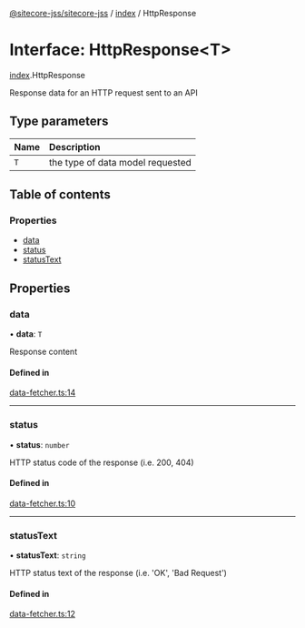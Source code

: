 [@sitecore-jss/sitecore-jss](../README.md) / [index](../modules/index.md) / HttpResponse

# Interface: HttpResponse<T\>

[index](../modules/index.md).HttpResponse

Response data for an HTTP request sent to an API

## Type parameters

| Name | Description |
| :------ | :------ |
| `T` | the type of data model requested |

## Table of contents

### Properties

- [data](index.HttpResponse.md#data)
- [status](index.HttpResponse.md#status)
- [statusText](index.HttpResponse.md#statustext)

## Properties

### data

• **data**: `T`

Response content

#### Defined in

[data-fetcher.ts:14](https://github.com/Sitecore/jss/blob/08de6c61/packages/sitecore-jss/src/data-fetcher.ts#L14)

___

### status

• **status**: `number`

HTTP status code of the response (i.e. 200, 404)

#### Defined in

[data-fetcher.ts:10](https://github.com/Sitecore/jss/blob/08de6c61/packages/sitecore-jss/src/data-fetcher.ts#L10)

___

### statusText

• **statusText**: `string`

HTTP status text of the response (i.e. 'OK', 'Bad Request')

#### Defined in

[data-fetcher.ts:12](https://github.com/Sitecore/jss/blob/08de6c61/packages/sitecore-jss/src/data-fetcher.ts#L12)
